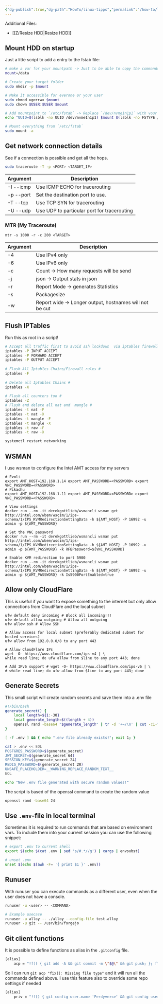 ```yaml
---
{"dg-publish":true,"dg-path":"HowTo/linux-tipps","permalink":"/how-to/linux-tipps/","tags":["notes/fern"],"noteIcon":"fern","created":"2024-10-07 09:46","updated":"2025-05-21 19:01"}
---
```


Additional Files:
- [[Z/Resize HDD\|Resize HDD]]
## Mount HDD on startup
Just a litte script to add a entry to the fstab file:
```bash
# make a var for your mountpath -> Just to be able to copy the commands from this codeblock
mount=/data

# Create your target folder
sudo mkdir -p $mount

# Make it accessible for everone or your user
sudo chmod ugo+rwx $mount
sudo chown $USER:$USER $mount

# Add mountpoint to `/etc/fstab` -> Replace `/dev/nvme1n1p1` with your partition.
echo "UUID=$(lsblk -no UUID /dev/nvme1n1p1) $mount $(lsblk -no FSTYPE /dev/nvme1n1p1) defaults,noatime 0 2" | sudo tee -a /etc/fstab

# Mount everything from `/etc/fstab`
sudo mount -a
```

## Get network connection details
See if a connection is possible and get all the hops.
```bash
sudo traceroute -T -p <PORT> <TARGET_IP>
```

| Argument   | Description                                 |
| ---------- | ------------------------------------------- |
| -I  --icmp | Use ICMP ECHO for tracerouting              |
| -p  --port | Set the destination port to use.            |
| -T  --tcp  | Use TCP SYN for tracerouting                |
| -U  --udp  | Use UDP to particular port for tracerouting |
### MTR (My Traceroute)
```shell
mtr -s 1000 -r -c 200 <TARGET>
```

| Argument | Description                                             |     |
| -------- | ------------------------------------------------------- | --- |
| -4       | Use IPv4 only                                           |     |
| -6       | Use IPv6 only                                           |     |
| -c       | Count -> How many requests will be send                 |     |
| -j       | json -> Output stats in json                            |     |
| -r       | Report Mode -> generates Statistics                     |     |
| -s       | Packagesize                                             |     |
| -w       | Report wide -> Longer output, hostnames will not be cut |     |
## Flush IPTables
Run this as root in a script!
```bash
# Accept all traffic first to avoid ssh lockdown  via iptables firewall rules #
iptables -P INPUT ACCEPT
iptables -P FORWARD ACCEPT
iptables -P OUTPUT ACCEPT
 
# Flush All Iptables Chains/Firewall rules #
iptables -F
 
# Delete all Iptables Chains #
iptables -X
 
# Flush all counters too #
iptables -Z 
# Flush and delete all nat and  mangle #
iptables -t nat -F
iptables -t nat -X
iptables -t mangle -F
iptables -t mangle -X
iptables -t raw -F
iptables -t raw -X

systemctl restart networking
```

## WSMAN
I use wsman to configure the Intel AMT access for my servers
```shell
# Evoli
export AMT_HOST=192.168.1.14 export AMT_PASSWORD=<PASSWORD> export VNC_PASSWORD=<PASSWORD>
# Pikachu
export AMT_HOST=192.168.1.11 export AMT_PASSWORD=<PASSWORD> export VNC_PASSWORD=<PASSWORD>

# View settings
docker run --rm -it derekgottlieb/wsmancli wsman get http://intel.com/wbem/wscim/1/ips-schema/1/IPS_KVMRedirectionSettingData -h ${AMT_HOST} -P 16992 -u admin -p ${AMT_PASSWORD}

# Set the VNC password
docker run --rm -it derekgottlieb/wsmancli wsman put http://intel.com/wbem/wscim/1/ips-schema/1/IPS_KVMRedirectionSettingData -h ${AMT_HOST} -P 16992 -u admin -p ${AMT_PASSWORD} -k RFBPassword=${VNC_PASSWORD}

# Enable KVM redirection to port 5900
docker run --rm -it derekgottlieb/wsmancli wsman put http://intel.com/wbem/wscim/1/ips-schema/1/IPS_KVMRedirectionSettingData -h ${AMT_HOST} -P 16992 -u admin -p ${AMT_PASSWORD} -k Is5900PortEnabled=true
```

## Allow only CloudFlare
This is useful if you want to expose something to the internet but only allow connections from CloudFlare and the local subnet
```shell
ufw default deny incoming # Block all incoming!!!
ufw default allow outgoing # Allow all outgoing
ufw allow ssh # Allow SSH

# Allow access for local subnet (preferably dedicated subnet for hosted services)
ufw allow from 192.0.0.0/8 to any port 443

# Allow CloudFlare IPs
wget -O- https://www.cloudflare.com/ips-v4 | \
while read line; do ufw allow from $line to any port 443; done

# Add IPv6 support # wget -O- https://www.cloudflare.com/ips-v6 | \
# while read line; do ufw allow from $line to any port 443; done
```

## Generate Secrets
This small script will create random secrets and save them into a .env file
```bash
#!/bin/bash
generate_secret() {
    local length=${1:-30}
    local generate_length=$((length + 4))
    openssl rand -base64 "$generate_length" | tr -d '+=/\n' | cut -c1-"$length"
}

[ -f .env ] && { echo ".env file already exists!"; exit 1; }

cat > .env << EOL
POSTGRES_PASSWORD=$(generate_secret)
JWT_SECRET=$(generate_secret 64)
SESSION_KEY=$(generate_secret 24)
REDIS_PASSWORD=$(generate_secret 20)
UNSAFE_PLACEHOLDER=__WARNING_REPLACE_RANDOM_TEXT__
EOL

echo "New .env file generated with secure random values!"
```
 The script is based of the openssl command to create the random value
 ```bash
 openssl rand -base64 24
 ```

## Use `.env`-file in local terminal
Sometimes it is required to run commands that are based on environment vars. To include them into your current session you can use the following snippet:
```bash
# export .env to current shell
export $(echo $(cat .env | sed 's/#.*//g') | xargs | envsubst)

# unset .env
unset $(echo $(awk -F= '{ print $1 }' .env))
```

## Runuser
With runuser you can execute commands as a different user, even when the user does not have a console.
```bash
runuser -u <user> -- <COMMAND>

# Example usecase
runuser -u alloy -- ./alloy --config-file test.alloy
runuser -u git -- /usr/bin/forgejo 
```

## Git client functions
It is possible to define functions as alias in the `.gitconfig` file.
```bash
[alias]
	acp = "!f() { git add -A && git commit -m \"$@\" && git push; }; f"
```
So I can run `git acp "fix(): Missing file type"` and it will run all the commands defined above. I use this feature also to override some repo settings if needed

```bash
[alias]
	priv = "!f() { git config user.name 'Ferdyverse' && git config user.email 'git@ferdyverse.de'; }; f"
```